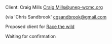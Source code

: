 Client: Craig Mills <Craig.Mills@unep-wcmc.org>

(via 'Chris Sandbrook' <cgsandbrook@gmail.com>

Proposed client for [Race the wild](Race_the_wild "wikilink")

Waiting for confirmation